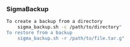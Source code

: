 ### SigmaBackup

```bash
To create a backup from a directory
    sigma_backup.sh -c /path/to/directory"
To restore from a backup
    sigma_backup.sh -r /path/to/file.tar.g"
```
